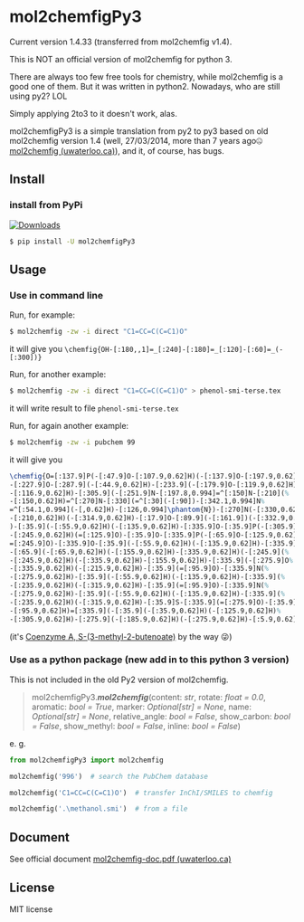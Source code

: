 # mol2chemfigPy3

Current version 1.4.33 (transferred from mol2chemfig v1.4).

This is NOT an official version of mol2chemfig for python 3.

There are always too few free tools for chemistry, while mol2chemfig is a good one of them. But it was written in
python2. Nowadays, who are still using py2? LOL

Simply applying 2to3 to it doesn't work, alas.

mol2chemfigPy3 is a simple translation from py2 to py3 based on old mol2chemfig version 1.4 (well, 27/03/2014, more than
7 years ago🤐[mol2chemfig (uwaterloo.ca)](http://chimpsky.uwaterloo.ca/mol2chemfig/download)), and it, of course, has
bugs.

## Install

### install from PyPi

[![Downloads](https://static.pepy.tech/personalized-badge/mol2chemfigpy3?period=total&units=international_system&left_color=black&right_color=green&left_text=Downloads)](https://pepy.tech/project/mol2chemfigpy3)

```bash
$ pip install -U mol2chemfigPy3
```

## Usage

### Use in command line

Run, for example:

```bash
$ mol2chemfig -zw -i direct "C1=CC=C(C=C1)O"
```

it will give you `\chemfig{OH-[:180,,1]=_[:240]-[:180]=_[:120]-[:60]=_(-[:300])}`

Run, for another example:

```bash
$ mol2chemfig -zw -i direct "C1=CC=C(C=C1)O" > phenol-smi-terse.tex
```

it will write result to file `phenol-smi-terse.tex`

Run, for again another example:

```bash
$ mol2chemfig -zw -i pubchem 99
```

it will give you

```latex
\chemfig{O=[:137.9]P(-[:47.9]O-[:107.9,0.62]H)(-[:137.9]O-[:197.9,0.62]H)%
-[:227.9]O-[:287.9](-[:44.9,0.62]H)-[:233.9](-[:179.9]O-[:119.9,0.62]H)(%
-[:116.9,0.62]H)-[:305.9](-[:251.9]N-[:197.8,0.994]=^[:150]N-[:210](%
-[:150,0.62]H)=^[:270]N-[:330](=^[:30](-[:90])-[:342.1,0.994]N%
=^[:54.1,0.994](-[,0.62]H)-[:126,0.994]\phantom{N})-[:270]N(-[:330,0.62]H)%
-[:210,0.62]H)(-[:314.9,0.62]H)-[:17.9]O-[:89.9](-[:161.9])(-[:332.9,0.62]H%
)-[:35.9](-[:55.9,0.62]H)(-[:135.9,0.62]H)-[:335.9]O-[:35.9]P(-[:305.9]O%
-[:245.9,0.62]H)(=[:125.9]O)-[:35.9]O-[:335.9]P(-[:65.9]O-[:125.9,0.62]H)(%
=[:245.9]O)-[:335.9]O-[:35.9](-[:55.9,0.62]H)(-[:135.9,0.62]H)-[:335.9](%
-[:65.9](-[:65.9,0.62]H)(-[:155.9,0.62]H)-[:335.9,0.62]H)(-[:245.9](%
-[:245.9,0.62]H)(-[:335.9,0.62]H)-[:155.9,0.62]H)-[:335.9](-[:275.9]O%
-[:335.9,0.62]H)(-[:215.9,0.62]H)-[:35.9](=[:95.9]O)-[:335.9]N(%
-[:275.9,0.62]H)-[:35.9](-[:55.9,0.62]H)(-[:135.9,0.62]H)-[:335.9](%
-[:235.9,0.62]H)(-[:315.9,0.62]H)-[:35.9](=[:95.9]O)-[:335.9]N(%
-[:275.9,0.62]H)-[:35.9](-[:55.9,0.62]H)(-[:135.9,0.62]H)-[:335.9](%
-[:235.9,0.62]H)(-[:315.9,0.62]H)-[:35.9]S-[:335.9](=[:275.9]O)-[:35.9](%
-[:95.9,0.62]H)=[:335.9](-[:35.9](-[:35.9,0.62]H)(-[:125.9,0.62]H)%
-[:305.9,0.62]H)-[:275.9](-[:185.9,0.62]H)(-[:275.9,0.62]H)-[:5.9,0.62]H}
```

(it's [Coenzyme A, S-(3-methyl-2-butenoate)](https://pubchem.ncbi.nlm.nih.gov/compound/99#section=Synonyms) by the way
😜)

### Use as a python package (new add in to this python 3 version)

This is not included in the old Py2 version of mol2chemfig.

> mol2chemfigPy3.___mol2chemfig___(content: _str_, rotate: _float = 0.0_, aromatic: _bool = True_, marker: _Optional[str] = None_, name: _Optional[str] = None_, relative_angle: _bool = False_, show_carbon: _bool = False_, show_methyl: _bool = False_, inline: _bool = False_)

e. g.

```python
from mol2chemfigPy3 import mol2chemfig

mol2chemfig('996')  # search the PubChem database

mol2chemfig('C1=CC=C(C=C1)O')  # transfer InChI/SMILES to chemfig

mol2chemfig('.\methanol.smi')  # from a file
```

## Document

See official document [mol2chemfig-doc.pdf (uwaterloo.ca)](http://chimpsky.uwaterloo.ca/m2cf_static/mol2chemfig-doc.pdf)

## License

MIT license

